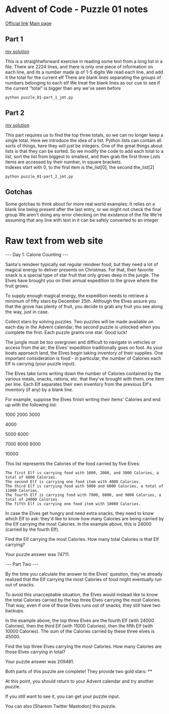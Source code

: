 # Advent of Code - Puzzle 01 notes

[Official link](https://adventofcode.com/2022/day/1)
[Main page](../readme.md)

## Part 1
[my solution](puzzle_01-part1_jmt.py)

This is a straightwforward exercise in reading some text from a long list in a file.
There are 2224 lines, and there is only one piece of information on each line, and its a number made ip of 1-5 digits
We read each line, and add it the total for the current elf
There are blank lines separating the groups of numbers belonging to each elf
We treat the blank lines as our cue to see if the current "total" is bigger than any we've seen before

```python puzzle_01-part_1_jmt.py```

## Part 2
[my solution](puzzle_01-part2_jmt.py)

This part requires us to find the top three totals, so we can no longer keep a single total.
Here we introduce the idea of a list.  Python lists can contain all sorts of things, here they will just be integers.
One of the great things about lists is that they can be sorted.
So we modify the code to add each total to a list, sort the list from biggest to smallest, and then grab the first three
Lists items are accessed by their number, in square brackets.  
Indexes start with 0, to the first item is the_list[0], the second the_list[2]

```python puzzle_01-part_2_jmt.py```

## Gotchas

Some gotchas to think about for more real world examples:
It relies on a blank line being present after the last entry, or we might not check the final group
We aren't doing any error checking on the existence of the file
We're assuming that any line with text in it can be safely converted to an integer

# Raw text from web site

--- Day 1: Calorie Counting ---

Santa's reindeer typically eat regular reindeer food, but they need a lot of magical energy to deliver presents on Christmas. For that, their favorite snack is a special type of star fruit that only grows deep in the jungle. The Elves have brought you on their annual expedition to the grove where the fruit grows.

To supply enough magical energy, the expedition needs to retrieve a minimum of fifty stars by December 25th. Although the Elves assure you that the grove has plenty of fruit, you decide to grab any fruit you see along the way, just in case.

Collect stars by solving puzzles. Two puzzles will be made available on each day in the Advent calendar; the second puzzle is unlocked when you complete the first. Each puzzle grants one star. Good luck!

The jungle must be too overgrown and difficult to navigate in vehicles or access from the air; the Elves' expedition traditionally goes on foot. As your boats approach land, the Elves begin taking inventory of their supplies. One important consideration is food - in particular, the number of Calories each Elf is carrying (your puzzle input).

The Elves take turns writing down the number of Calories contained by the various meals, snacks, rations, etc. that they've brought with them, one item per line. Each Elf separates their own inventory from the previous Elf's inventory (if any) by a blank line.

For example, suppose the Elves finish writing their items' Calories and end up with the following list:

1000
2000
3000

4000

5000
6000

7000
8000
9000

10000

This list represents the Calories of the food carried by five Elves:

    The first Elf is carrying food with 1000, 2000, and 3000 Calories, a total of 6000 Calories.
    The second Elf is carrying one food item with 4000 Calories.
    The third Elf is carrying food with 5000 and 6000 Calories, a total of 11000 Calories.
    The fourth Elf is carrying food with 7000, 8000, and 9000 Calories, a total of 24000 Calories.
    The fifth Elf is carrying one food item with 10000 Calories.

In case the Elves get hungry and need extra snacks, they need to know which Elf to ask: they'd like to know how many Calories are being carried by the Elf carrying the most Calories. In the example above, this is 24000 (carried by the fourth Elf).

Find the Elf carrying the most Calories. How many total Calories is that Elf carrying?

Your puzzle answer was 74711.

--- Part Two ---

By the time you calculate the answer to the Elves' question, they've already realized that the Elf carrying the most Calories of food might eventually run out of snacks.

To avoid this unacceptable situation, the Elves would instead like to know the total Calories carried by the top three Elves carrying the most Calories. That way, even if one of those Elves runs out of snacks, they still have two backups.

In the example above, the top three Elves are the fourth Elf (with 24000 Calories), then the third Elf (with 11000 Calories), then the fifth Elf (with 10000 Calories). The sum of the Calories carried by these three elves is 45000.

Find the top three Elves carrying the most Calories. How many Calories are those Elves carrying in total?

Your puzzle answer was 209481.

Both parts of this puzzle are complete! They provide two gold stars: **

At this point, you should return to your Advent calendar and try another puzzle.

If you still want to see it, you can get your puzzle input.

You can also [Shareon Twitter Mastodon] this puzzle.
